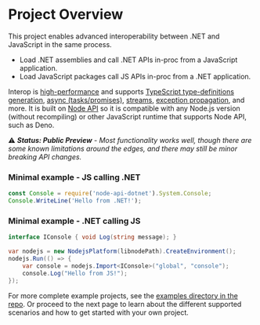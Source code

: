 # Project Overview

This project enables advanced interoperability between .NET and JavaScript in the same process.

 - Load .NET assemblies and call .NET APIs in-proc from a JavaScript application.
 - Load JavaScript packages call JS APIs in-proc from a .NET application.

Interop is [high-performance](./features/performance) and supports [TypeScript type-definitions
generation](./features/type-definitions), [async (tasks/promises)](./features/js-threading-async),
[streams](./reference/streams), [exception propagation](./reference/exceptions), and more. It is
built on [Node API](https://nodejs.org/api/n-api.html) so it is compatible with any Node.js version
(without recompiling) or other JavaScript runtime that supports Node API, such as Deno.

:warning: _**Status: Public Preview** - Most functionality works well, though there are some known
limitations around the edges, and there may still be minor breaking API changes._

### Minimal example - JS calling .NET
```JavaScript
const Console = require('node-api-dotnet').System.Console;
Console.WriteLine('Hello from .NET!');
```

### Minimal example - .NET calling JS
```C#
interface IConsole { void Log(string message); }

var nodejs = new NodejsPlatform(libnodePath).CreateEnvironment();
nodejs.Run(() => {
    var console = nodejs.Import<IConsole>("global", "console");
    console.Log("Hello from JS!");
});
```

For more complete example projects, see the
[examples directory in the repo](https://github.com/microsoft/node-api-dotnet/tree/main/examples).
Or proceed to the next page to learn about the different supported scenarios and how to get started
with your own project.